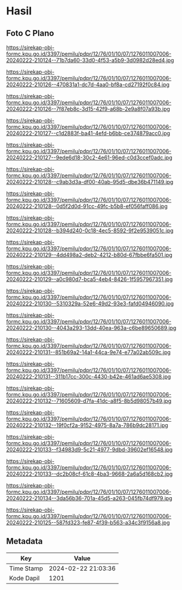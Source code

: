 # Hasil

## Foto C Plano

https://sirekap-obj-formc.kpu.go.id/3397/pemilu/pdpr/12/76/01/10/07/1276011007006-20240222-210124--71b7da60-33d0-4f53-a5b9-3d0982d28ed4.jpg

https://sirekap-obj-formc.kpu.go.id/3397/pemilu/pdpr/12/76/01/10/07/1276011007006-20240222-210126--470831a1-dc7d-4aa0-bf8a-cd27192f0c84.jpg

https://sirekap-obj-formc.kpu.go.id/3397/pemilu/pdpr/12/76/01/10/07/1276011007006-20240222-210126--7f87eb8c-3d15-42f9-a68b-2e9a8f07a93b.jpg

https://sirekap-obj-formc.kpu.go.id/3397/pemilu/pdpr/12/76/01/10/07/1276011007006-20240222-210127--c1d2883f-ba41-4efd-b6bb-ce374879acc0.jpg

https://sirekap-obj-formc.kpu.go.id/3397/pemilu/pdpr/12/76/01/10/07/1276011007006-20240222-210127--9ede6d18-30c2-4e61-96ed-c0d3ccef0adc.jpg

https://sirekap-obj-formc.kpu.go.id/3397/pemilu/pdpr/12/76/01/10/07/1276011007006-20240222-210128--c9ab3d3a-df00-40ab-95d5-dbe36b471149.jpg

https://sirekap-obj-formc.kpu.go.id/3397/pemilu/pdpr/12/76/01/10/07/1276011007006-20240222-210128--0d5f2d0d-91cc-49fc-b5b8-ef056faff086.jpg

https://sirekap-obj-formc.kpu.go.id/3397/pemilu/pdpr/12/76/01/10/07/1276011007006-20240222-210128--b394d240-0c18-4ec5-8592-9f2e9539051c.jpg

https://sirekap-obj-formc.kpu.go.id/3397/pemilu/pdpr/12/76/01/10/07/1276011007006-20240222-210129--4dd498a2-deb2-4212-b80d-67fbbe6fa501.jpg

https://sirekap-obj-formc.kpu.go.id/3397/pemilu/pdpr/12/76/01/10/07/1276011007006-20240222-210129--a0c980d7-bca5-4eb4-8426-1f5957967351.jpg

https://sirekap-obj-formc.kpu.go.id/3397/pemilu/pdpr/12/76/01/10/07/1276011007006-20240222-210130--5310329a-52e6-49d2-93e3-fafd04946090.jpg

https://sirekap-obj-formc.kpu.go.id/3397/pemilu/pdpr/12/76/01/10/07/1276011007006-20240222-210130--4043a293-13dd-40ea-963a-c6be89650689.jpg

https://sirekap-obj-formc.kpu.go.id/3397/pemilu/pdpr/12/76/01/10/07/1276011007006-20240222-210131--851b69a2-14a1-44ca-9e74-e77a02ab509c.jpg

https://sirekap-obj-formc.kpu.go.id/3397/pemilu/pdpr/12/76/01/10/07/1276011007006-20240222-210131--311b17cc-300c-4430-b42e-461ad6ae5308.jpg

https://sirekap-obj-formc.kpu.go.id/3397/pemilu/pdpr/12/76/01/10/07/1276011007006-20240222-210132--71605609-d7fa-41dc-a8f5-8b5d98057b49.jpg

https://sirekap-obj-formc.kpu.go.id/3397/pemilu/pdpr/12/76/01/10/07/1276011007006-20240222-210132--19f0cf2a-9152-4975-8a7a-786b9dc28171.jpg

https://sirekap-obj-formc.kpu.go.id/3397/pemilu/pdpr/12/76/01/10/07/1276011007006-20240222-210133--f34983d9-5c21-4977-9dbd-39602ef16548.jpg

https://sirekap-obj-formc.kpu.go.id/3397/pemilu/pdpr/12/76/01/10/07/1276011007006-20240222-210133--dc2b08cf-61c8-4ba3-9668-2a6a5d168cb2.jpg

https://sirekap-obj-formc.kpu.go.id/3397/pemilu/pdpr/12/76/01/10/07/1276011007006-20240222-210134--3da56b36-701a-45d5-a263-045fb74df979.jpg

https://sirekap-obj-formc.kpu.go.id/3397/pemilu/pdpr/12/76/01/10/07/1276011007006-20240222-210125--587fd323-fe87-4f39-b563-a34c3f9156a8.jpg


## Metadata

| Key        | Value               |
| ---------- | ------------------- |
| Time Stamp | 2024-02-22 21:03:36 |
| Kode Dapil | 1201                |



